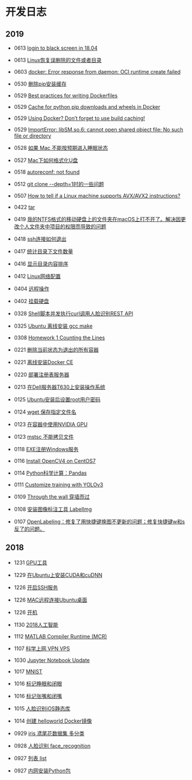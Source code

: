 # 开发日志

## 2019
* 0613 [login to black screen in 18.04](https://askubuntu.com/questions/1041054/login-to-black-screen-in-18-04)
* 0613 [Linux恢复误删除的文件或者目录](https://www.jianshu.com/p/662293f12a47)
* 0603 [docker: Error response from daemon: OCI runtime create failed](2019/docker_Error_response_from_daemon_OCI_runtime_create_failed.md)

* 0530 [删除pip安装缓存](https://blog.csdn.net/kangkanglou/article/details/78955298)
* 0529 [Best practices for writing Dockerfiles](https://docs.docker.com/develop/develop-images/dockerfile_best-practices/)
* 0529 [Cache for python pip downloads and wheels in Docker](https://medium.com/@scythargon/cache-for-python-pip-downloads-and-wheels-in-docker-67f24e7cd84e)
* 0529 [Using Docker? Don’t forget to use build caching!](https://medium.com/@aidobreen/using-docker-dont-forget-to-use-build-caching-6e2b4f43771e)
* 0529 [ImportError: libSM.so.6: cannot open shared object file: No such file or directory](https://stackoverflow.com/questions/47113029/importerror-libsm-so-6-cannot-open-shared-object-file-no-such-file-or-directo)
* 0528 [如果 Mac 不能按预期进入睡眠状态](https://support.apple.com/zh-cn/HT204760)
* 0527 [Mac下如何格式化U盘](https://jingyan.baidu.com/article/9c69d48f402c6013c9024e3c.html)
* 0518 [autoreconf: not found](https://www.cnblogs.com/limei/archive/2011/09/22/2185399.html)
* 0512 [git clone --depth=1时的一些问题](https://www.jianshu.com/p/1031dd2a6c3a)
* 0507 [How to tell if a Linux machine supports AVX/AVX2 instructions?](https://stackoverflow.com/questions/37480071/how-to-tell-if-a-linux-machine-supports-avx-avx2-instructions)

* 0422 [tar](2019/tar.md)
* 0419 [我的NTFS格式的移动硬盘上的文件夹在macOS上打不开了。解决因更改个人文件夹中项目的权限而导致的问题](https://support.apple.com/zh-cn/HT203538)
* 0418 [ssh连接如何退出](2019/ssh-connection-exit.md)
* 0417 [统计目录下文件数量](https://github.com/wang-junjian/learn-linux/blob/master/number-of-files-in-the-statistics-directory.md)
* 0416 [显示目录内容排序](https://github.com/wang-junjian/learn-linux/blob/master/list-directory-contents.md)
* 0412 [Linux⽹络配置](https://github.com/wang-junjian/learn-linux/blob/master/linux-network-config.md)
* 0404 [远程操作](https://github.com/wang-junjian/learn-linux/blob/master/remote-operation.md)
* 0402 [挂载硬盘](https://github.com/wang-junjian/learn-linux/blob/master/mount-harddisk.md)

* 0328 [Shell脚本并发执行curl调用人脸识别REST API](2019/parallel_execute_curl.md)
* 0325 [Ubuntu 离线安装 gcc make](2019/ubuntu_offline_gcc_make.md)
* 0308 [Homework 1 Counting the Lines](2019/Homework1-CountingtheLines)

* 0221 [删除当前状态为退出的所有容器](https://github.com/wang-junjian/learn-docker/blob/master/docker_command.md)
* 0221 [离线安装Docker CE](https://github.com/wang-junjian/learn-docker/blob/master/install_docker_ce.md)
* 0220 [部署注册表服务器](https://github.com/wang-junjian/learn-docker/blob/master/deploy-a-registry-server.md)
* 0213 [在Dell服务器T630上安装操作系统](2019/install_os_in_dell_server_with_t630.md)

* 0125 [Ubuntu安装后设置root用户密码](2019/ubuntu_after_installation_set_root_password.md)
* 0124 [wget 保存指定文件名](2019/wget_save_filename.md)
* 0123 [在容器中使用NVIDIA GPU](https://github.com/wang-junjian/learn-ai/blob/master/deep-learning-environment-configuration/use_nvidia_gpu_in_container.md)
* 0123 [mstsc 不能拷贝文件](2019/mstsc_does_not_copy_files.md)
* 0118 [EXE注册Windows服务](2019/exe_register_windows_service.md)
* 0116 [Install OpenCV4 on CentOS7](https://github.com/wang-junjian/learn-opencv/blob/master/install.md)
* 0114 [Python科学计算：Pandas](https://github.com/wang-junjian/geektime/blob/master/数据分析实战/05_pandas.ipynb)
* 0111 [Customize training with YOLOv3](https://github.com/wang-junjian/customize-training-with-yolov3)
* 0109 [Through the wall 穿墙而过](https://github.com/wang-junjian/through-the-wall)
* 0108 [安装图像标注工具 LabelImg](https://github.com/wang-junjian/learn-ai/blob/master/deep-learning-environment-configuration/install-image-annotation-tool-labelimg.md)
* 0107 [OpenLabeling：修复了用快捷键换图不更新的问题；修复快捷键w和s反了的问题。](https://github.com/wang-junjian/OpenLabeling)

## 2018
* 1231 [GPU工具](https://github.com/wang-junjian/learn-ai/blob/master/deep-learning-environment-configuration/gpu-tools.md)
* 1229 [在Ubuntu上安装CUDA和cuDNN](https://github.com/wang-junjian/learn-ai/blob/master/deep-learning-environment-configuration/ubuntu-install-cuda-cudnn.md)
* 1226 [开启SSH服务](https://github.com/wang-junjian/learn-linux/blob/master/open-ssh-service.md)
* 1226 [MAC远程连接Ubuntu桌面](https://github.com/wang-junjian/learn-linux/blob/master/mac-remote-connection-ubuntu-desktop.md)
* 1226 [开机](https://github.com/wang-junjian/learn-linux/blob/master/shutdown.md)

* 1130 [2018人工智能](2018/ai.md)
* 1112 [MATLAB Compiler Runtime (MCR)](2018/mcr.md)
* 1107 [科学上网 VPN VPS](2018/science-online.md)

* 1030 [Jupyter Notebook Update](2018/jupyter-notebook-update.md)
* 1017 [MNIST](http://nbviewer.jupyter.org/github/wang-junjian/development-log/blob/master/2018/mnist.ipynb)
* 1016 [标记睁眼和闭眼](http://nbviewer.jupyter.org/github/wang-junjian/learn-python/blob/master/python_in_action/apply/open_eye_close_eye.ipynb)
* 1016 [标记张嘴和闭嘴](http://nbviewer.jupyter.org/github/wang-junjian/learn-python/blob/master/python_in_action/apply/open_mouth_close_mouth.ipynb)
* 1015 [人脸识别iOS静态库](http://nbviewer.jupyter.org/github/wang-junjian/face-recognition-services/blob/master/face_recognition_ios_static.ipynb)
* 1014 [创建 helloworld Docker镜像](https://github.com/wang-junjian/learn-docker/blob/master/helloworld.md)

* 0929 [iris 鸢尾花数据集 多分类](http://nbviewer.jupyter.org/github/wang-junjian/deep-learning-with-python/blob/master/iris.ipynb)
* 0928 [人脸识别 face_recognition](http://nbviewer.jupyter.org/github/wang-junjian/learn-python/blob/master/python_in_action/packages/face_recognition.ipynb)
* 0927 [列表 list](http://nbviewer.jupyter.org/github/wang-junjian/learn-python/blob/master/python_in_action/type/list.ipynb)
* 0927 [内网安装Python包](2018/intranet-installation-python-package.md)
